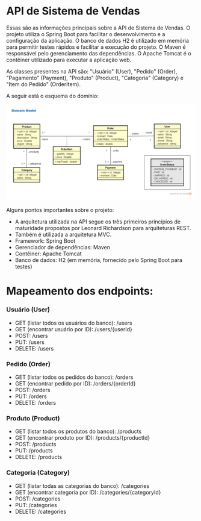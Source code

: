 # API de Sistema de Vendas

Essas são as informações principais sobre a API de Sistema de Vendas. O projeto utiliza o Spring Boot para facilitar o desenvolvimento e a configuração da aplicação. 
O banco de dados H2 é utilizado em memória para permitir testes rápidos e facilitar a execução do projeto. O Maven é responsável pelo gerenciamento das dependências. 
O Apache Tomcat é o contêiner utilizado para executar a aplicação web.

As classes presentes na API são: "Usuário" (User), "Pedido" (Order), "Pagamento" (Payment), "Produto" (Product), "Categoria" (Category) e "Item do Pedido" (OrderItem).

A seguir está o esquema do domínio:

<p align="center">
  <img src="src\main\java\com\example\spring\files\domain.png" alt="Texto alternativo">
</p>

Alguns pontos importantes sobre o projeto:

- A arquitetura utilizada na API segue os três primeiros princípios de maturidade propostos por Leonard Richardson para arquiteturas REST.
- Também é utilizada a arquitetura MVC.
- Framework: Spring Boot
- Gerenciador de dependências: Maven
- Contêiner: Apache Tomcat
- Banco de dados: H2 (em memória, fornecido pelo Spring Boot para testes)

# Mapeamento dos endpoints:

### Usuário (User)

- GET (listar todos os usuários do banco): /users
- GET (encontrar usuário por ID): /users/{userId}
- POST: /users
- PUT: /users
- DELETE: /users

### Pedido (Order)

- GET (listar todos os pedidos do banco): /orders
- GET (encontrar pedido por ID): /orders/{orderId}
- POST: /orders
- PUT: /orders
- DELETE: /orders

### Produto (Product)

- GET (listar todos os produtos do banco): /products
- GET (encontrar produto por ID): /products/{productId}
- POST: /products
- PUT: /products
- DELETE: /products

### Categoria (Category)

- GET (listar todas as categorias do banco): /categories
- GET (encontrar categoria por ID): /categories/{categoryId}
- POST: /categories
- PUT: /categories
- DELETE: /categories
